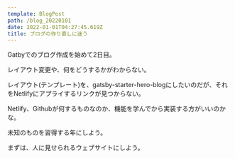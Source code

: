 ```yaml
---
template: BlogPost
path: /blog_20220101
date: 2022-01-01T04:27:45.619Z
title: ブログの作り直しに迷う
---
```

Gatbyでのブログ作成を始めて2日目。

レイアウト変更や、何をどうするかがわからない。



レイアウト(テンプレート)を、gatsby-starter-hero-blogにしたいのだが、それをNetlifyにアプライするリンクが見つからない。

Netlify、Githubが何するものなのか、機能を学んでから実装する方がいいのかな。



未知のものを習得する年にしよう。

まずは、人に見せられるウェブサイトにしよう。
